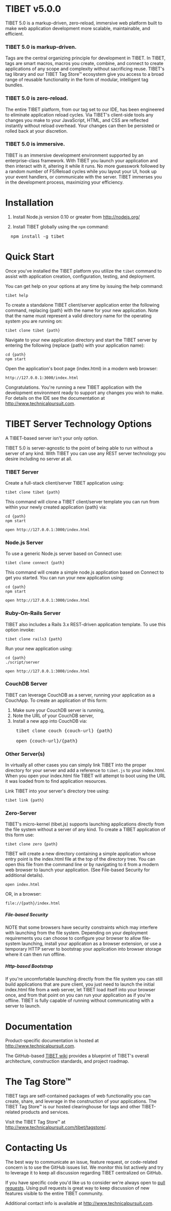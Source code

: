 # TIBET v5.0.0

TIBET 5.0 is a markup-driven, zero-reload, immersive web platform built to
make web application development more scalable, maintainable, and efficient.

### TIBET 5.0 is markup-driven.
Tags are the central organizing principle for development in TIBET. In
TIBET, tags are smart macros, macros you create, combine, and connect to
create applications of any scope and complexity without sacrificing
reuse. TIBET's tag library and our TIBET Tag Store&trade; ecosystem give
you access to a broad range of reusable functionality in the form of
modular, intelligent tag bundles.

### TIBET 5.0 is zero-reload.
The entire TIBET platform, from our tag set to our IDE, has been
engineered to eliminate application reload cycles. Via TIBET's
client-side tools any changes you make to your JavaScript, HTML,
and CSS are reflected instantly without reload overhead. Your changes
can then be persisted or rolled back at your discretion.

### TIBET 5.0 is immersive.
TIBET is an immersive development environment supported by an
enterprise-class framework. With TIBET you launch your application and
then interact with it, altering it while it runs. No more guesswork
followed by a random number of F5/Reload cycles while you layout your
UI, hook up your event handlers, or communicate with the server. TIBET
immerses you in the development process, maximizing your efficiency.


# Installation

1. Install Node.js version 0.10 or greater from http://nodejs.org/

2. Install TIBET globally using the `npm` command:<br/>
<pre>
  npm install -g tibet
</pre>

# Quick Start

Once you've installed the TIBET platform you utilize the `tibet` command to
assist with application creation, configuration, testing, and deployment.

You can get help on your options at any time by issuing the help command:

    tibet help

To create a standalone TIBET client/server application enter the
following command, replacing {path} with the name for your new
application. Note that the name must represent a valid directory name
for the operating system you are running on:

    tibet clone tibet {path}

Navigate to your new application directory and start the TIBET server by
entering the following (replace {path} with your application name):

    cd {path}
    npm start

Open the application's boot page (index.html) in a modern web browser:

    http://127.0.0.1:3000/index.html

Congratulations. You're running a new TIBET application with the
development environment ready to support any changes you wish to make.
For details on the IDE see the documentation at <http://www.technicalpursuit.com>.


# TIBET Server Technology Options

A TIBET-based server isn't your only option.

TIBET 5.0 is server-agnostic to the point of being able to run without a
server of any kind. With TIBET you can use any REST server technology
you desire including no server at all.


### TIBET Server

Create a full-stack client/server TIBET application using:

    tibet clone tibet {path}

This command will clone a TIBET client/server template you can run from
within your newly created application {path} via: 

    cd {path}
    npm start

    open http://127.0.0.1:3000/index.html

### Node.js Server

To use a generic Node.js server based on Connect use:

    tibet clone connect {path}

This command will create a simple node.js application based on Connect to get
you started. You can run your new application using:

    cd {path}
    npm start

    open http://127.0.0.1:3000/index.html

### Ruby-On-Rails Server

TIBET also includes a Rails 3.x REST-driven application template. To use this
option invoke:

    tibet clone rails3 {path}

Run your new application using:

    cd {path}
    ./script/server

    open http://127.0.0.1:3000/index.html

### CouchDB Server

TIBET can leverage CouchDB as a server, running your application as a CouchApp.
To create an application of this form:

1. Make sure your CouchDB server is running,
2. Note the URL of your CouchDB server,
3. Install a new app into CouchDB via:<br/>
<pre>
    tibet clone couch {couch-url} {path}

    open {couch-url}/{path}
</pre>

### Other Server(s)

In virtually all other cases you can simply link TIBET into the proper
directory for your server and add a reference to `tibet.js` to your
index.html. When you open your index.html file TIBET will attempt to
boot using the URL it was loaded from to find application resources.

Link TIBET into your server's directory tree using:

    tibet link {path}

### Zero-Server

TIBET's micro-kernel (tibet.js) supports launching applications directly from
the file system without a server of any kind. To create a TIBET application of
this form use:

    tibet clone zero {path}

TIBET will create a new directory containing a simple application whose entry
point is the index.html file at the top of the directory tree. You can open this
file from the command line or by navigating to it from a modern web browser to
launch your application. (See File-based Security for additional details).

    open index.html 

OR, in a browser:

    file://{path}/index.html

##### File-based Security 

NOTE that some browsers have security constraints which may interfere with
launching from the file system. Depending on your deployment requirements you
can choose to configure your browser to allow file-system launching, install
your application as a browser extension, or use a temporary HTTP server to
bootstrap your application into browser storage where it can then run offline.

##### Http-based Bootstrap

If you're uncomfortable launching directly from the file system you can still
build applications that are pure client, you just need to launch the initial
index.html file from a web server, let TIBET load itself into your browser once,
and from that point on you can run your application as if you're offline.
TIBET is fully capable of running without communicating with a server to launch.

# Documentation

Product-specific documentation is hosted at <http://www.technicalpursuit.com>.

The GitHub-based [TIBET wiki](https://github.com/TechnicalPursuit/TIBET/wiki)
provides a blueprint of TIBET's overall architecture, construction
standards, and project roadmap.


# The Tag Store&trade;

TIBET tags are self-contained packages of web functionality you can create,
share, and leverage in the construction of your applications. The TIBET Tag
Store&trade; is our hosted clearinghouse for tags and other TIBET-related
products and services.

Visit the TIBET Tag Store&trade; at <http://www.technicalpursuit.com/tibet/tagstore/>.

# Contacting Us

The best way to communicate an issue, feature request, or code-related concern
is to use the GitHub issues list. We monitor this list actively and try to
leverage it to keep all discussion regarding TIBET centralized on GitHub.

If you have specific code you'd like us to consider we're always open to [pull
requests](http://help.github.com/articles/using-pull-requests). Using pull
requests is great way to keep discussion of new features visible to the entire
TIBET community.

Additional contact info is available at <http://www.technicalpursuit.com>. 

